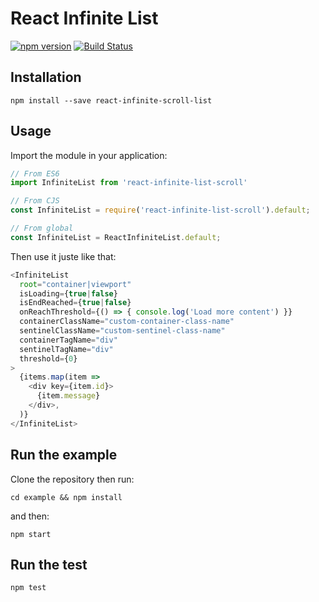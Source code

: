 # React Infinite List

[![npm version](https://badge.fury.io/js/react-infinite-scroll-list.svg)](https://badge.fury.io/js/react-infinite-scroll-list) [![Build Status](https://travis-ci.org/samouss/react-infinite-list.svg?branch=master)](https://travis-ci.org/samouss/react-infinite-list)

## Installation

```
npm install --save react-infinite-scroll-list
```

## Usage

Import the module in your application:

```js
// From ES6
import InfiniteList from 'react-infinite-list-scroll'

// From CJS
const InfiniteList = require('react-infinite-list-scroll').default;

// From global
const InfiniteList = ReactInfiniteList.default;
```

Then use it juste like that:

```js
<InfiniteList
  root="container|viewport"
  isLoading={true|false}
  isEndReached={true|false}
  onReachThreshold={() => { console.log('Load more content') }}
  containerClassName="custom-container-class-name"
  sentinelClassName="custom-sentinel-class-name"
  containerTagName="div"
  sentinelTagName="div"
  threshold={0}
>
  {items.map(item =>
    <div key={item.id}>
      {item.message}
    </div>,
  )}
</InfiniteList>
```

## Run the example

Clone the repository then run:

```
cd example && npm install
```

and then:

```
npm start
```

## Run the test

```
npm test
```
